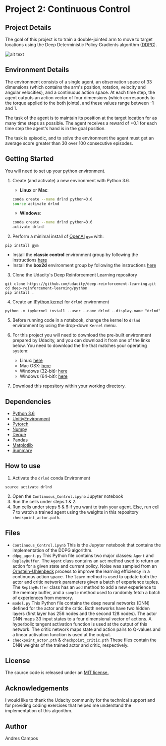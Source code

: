 # Project 2: Continuous Control

## Project Details
The goal of this project is to train a double-jointed arm to move to target locations using the Deep Deterministic Policy Gradients algorithm ([DDPG](https://arxiv.org/abs/1509.02971)).

![alt text](https://video.udacity-data.com/topher/2018/June/5b1ea778_reacher/reacher.gif)

## Environment Details
The environment consists of a single agent, an observation space of 33 dimensions (which contains the arm's position, rotation, velocity and angular velocities), and a continuous action space. At each time step, the agent outputs an action vector of four dimensions (which corresponds to the torque applied to the both joints), and these values range between -1 and 1.

The task of the agent is to maintain its position at the target location for as many time steps as possible. The agent receives a reward of +0.1 for each time step the agent's hand is in the goal position.

The task is episodic, and to solve the environment the agent must get an average score greater than 30 over 100 consecutive episodes.

## Getting Started
You will need to set up your python environment.
1. Create (and activate) a new environment with Python 3.6.

    - __Linux__ or __Mac__:
    ```bash
    conda create --name drlnd python=3.6
    source activate drlnd
    ```
    - __Windows__:
    ```bash
    conda create --name drlnd python=3.6
    activate drlnd
    ```
2. Perform a minimal install of [OpenAI](https://github.com/openai/gym) `gym` with:
```
pip install gym
```
  * Install the **classic control** environment group by following the instructions [here](https://github.com/openai/gym#classic-control)
  * Install the **box2d** environment group by following the instructions [here](https://github.com/openai/gym#box2d)
3. Clone the Udacity's Deep Reinforcement Learning repository
```
git clone https://github.com/udacity/deep-reinforcement-learning.git
cd deep-reinforcement-learning/python
pip install .
```
4. Create an [IPython kernel](https://ipython.readthedocs.io/en/stable/install/kernel_install.html) for `drlnd` environment
```
python -m ipykernel install --user --name drlnd --display-name "drlnd"
```
5. Before running code in a notebook, change the kernel to `drlnd` environment by using the drop-down `Kernel` menu.
6. For this project you will need to download the pre-built environment prepared by Udacity, and you can download it from one of the links below. You need to download the file that matches your operating system:

   - Linux: [here](https://s3-us-west-1.amazonaws.com/udacity-drlnd/P2/Reacher/one_agent/Reacher_Linux.zip)
   - Mac OSX: [here](https://s3-us-west-1.amazonaws.com/udacity-drlnd/P2/Reacher/one_agent/Reacher.app.zip)
   - Windows (32-bit): [here](https://s3-us-west-1.amazonaws.com/udacity-drlnd/P2/Reacher/one_agent/Reacher_Windows_x86.zip)
   - Windows (64-bit): [here](https://s3-us-west-1.amazonaws.com/udacity-drlnd/P2/Reacher/one_agent/Reacher_Windows_x86_64.zip)

7. Download this repository within your working directory.

## Dependencies
* [Python 3.6](https://www.python.org/downloads/release/python-360/)
* [UnitiyEnvironment](https://github.com/Unity-Technologies/ml-agents/blob/master/docs/Installation.md)
* [Pytorch](https://pytorch.org/)
* [Numpy](http://www.numpy.org/)
* [Deque](https://docs.python.org/3/library/collections.html)
* [Pandas](https://pandas.pydata.org/)
* [Matplotlib](https://matplotlib.org/)
* [Summary](https://github.com/sksq96/pytorch-summary/)

## How to use

1. Activate the `drlnd` conda Environment
```
source activate drlnd
```
2. Open the `Continuous_Control.ipynb` Jupyter notebook
3. Run the cells under steps 1 & 2.
4. Run cells under steps 5 & 6 if you want to train your agent. Else, run cell 7 to watch a trained agent using the weights in this repository `checkpoint_actor.path`.

## Files
* `Continuous_Control.ipynb` This is the Jupyter notebook that contains the implementation of the DDPG algorithm.
* `ddpg_agent.py` This Python file contains two major classes: `Agent` and `ReplayBuffer`. The `Agent` class contains an `act` method used to return an action for a given state and current policy. Noise was sampled from an [Ornstein-Uhlenbeck](https://journals.aps.org/pr/abstract/10.1103/PhysRev.36.823) process to improve the learning efficiency in a continuous action space. The `learn` method is used to update both the actor and critic network parameters given a batch of experience tuples. The `ReplayBuffer` class has an `add` method to add a new experience to the memory buffer, and a `sample` method used to randomly fetch a batch of experiences from memory.
* `model.py` This Python file contains the deep neural networks (DNN) defined for the actor and the critic. Both networks have two hidden layers (first layer has 256 nodes and the second 128 nodes). The actor DNN maps 33 input states to a four dimensional vector of actions. A hyperbolic tangent activation function is used at the output of this network. The critic network maps state and action pairs to Q-values and a linear activation function is used at the output.
* `checkpoint_actor.pth` & `checkpoint_critic.pth` These files contain the DNN weights of the trained actor and critic, respectively.


## License
The source code is released under an [MIT license.](https://opensource.org/licenses/MIT)
## Acknowledgements
I would like to thank the Udacity community for the technical support and for providing coding exercises that helped me understand the implementation of this algorithm.

## Author
Andres Campos
